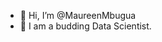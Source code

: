 - 👋 Hi, I’m @MaureenMbugua
- 👀 I am a budding Data Scientist. 


<!---
MaureenMbugua/MaureenMbugua is a ✨ special ✨ repository because its `README.md` (this file) appears on your GitHub profile.
You can click the Preview link to take a look at your changes.
--->
